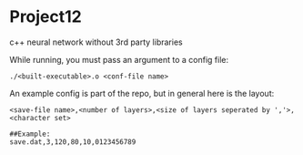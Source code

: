 # Project12
c++ neural network without 3rd party libraries

While running, you must pass an argument to a config file:
```
./<built-executable>.o <conf-file name>
```

An example config is part of the repo, but in general here is the layout:
```
<save-file name>,<number of layers>,<size of layers seperated by ','>,<character set>

##Example:
save.dat,3,120,80,10,0123456789
```
